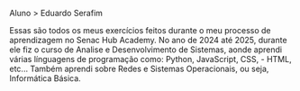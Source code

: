 Aluno > Eduardo Serafim

  Essas são todos os meus exercícios feitos durante o meu processo de aprendizagem no Senac Hub Academy. No ano de 2024 até 2025, durante ele fiz o curso de Analise e Desenvolvimento de Sistemas, aonde aprendi várias línguagens de programação como: Python, JavaScript, CSS, -
HTML, etc...
  Também aprendi sobre Redes e Sistemas Operacionais, ou seja, Informática Básica.
